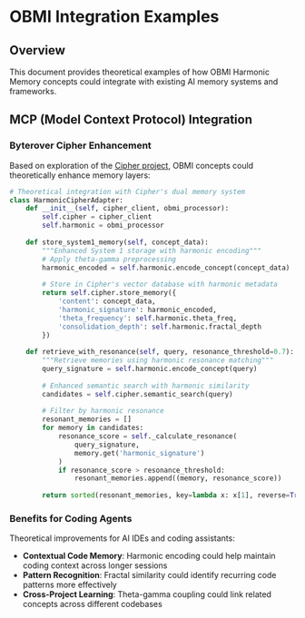 # OBMI Integration Examples

## Overview

This document provides theoretical examples of how OBMI Harmonic Memory concepts could integrate with existing AI memory systems and frameworks.

## MCP (Model Context Protocol) Integration

### Byterover Cipher Enhancement

Based on exploration of the [Cipher project](https://github.com/campfirein/cipher), OBMI concepts could theoretically enhance memory layers:
```python
# Theoretical integration with Cipher's dual memory system
class HarmonicCipherAdapter:
    def __init__(self, cipher_client, obmi_processor):
        self.cipher = cipher_client
        self.harmonic = obmi_processor
    
    def store_system1_memory(self, concept_data):
        """Enhanced System 1 storage with harmonic encoding"""
        # Apply theta-gamma preprocessing
        harmonic_encoded = self.harmonic.encode_concept(concept_data)
        
        # Store in Cipher's vector database with harmonic metadata
        return self.cipher.store_memory({
            'content': concept_data,
            'harmonic_signature': harmonic_encoded,
            'theta_frequency': self.harmonic.theta_freq,
            'consolidation_depth': self.harmonic.fractal_depth
        })
    
    def retrieve_with_resonance(self, query, resonance_threshold=0.7):
        """Retrieve memories using harmonic resonance matching"""
        query_signature = self.harmonic.encode_concept(query)
        
        # Enhanced semantic search with harmonic similarity
        candidates = self.cipher.semantic_search(query)
        
        # Filter by harmonic resonance
        resonant_memories = []
        for memory in candidates:
            resonance_score = self._calculate_resonance(
                query_signature, 
                memory.get('harmonic_signature')
            )
            if resonance_score > resonance_threshold:
                resonant_memories.append((memory, resonance_score))
        
        return sorted(resonant_memories, key=lambda x: x[1], reverse=True)
```

### Benefits for Coding Agents

Theoretical improvements for AI IDEs and coding assistants:

- **Contextual Code Memory**: Harmonic encoding could help maintain coding context across longer sessions
- **Pattern Recognition**: Fractal similarity could identify recurring code patterns more effectively
- **Cross-Project Learning**: Theta-gamma coupling could link related concepts across different codebases